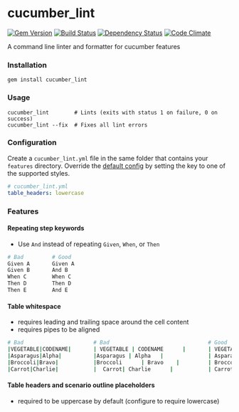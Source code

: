 # cucumber_lint
[![Gem Version](https://badge.fury.io/rb/cucumber_lint.svg)](http://badge.fury.io/rb/cucumber_lint)
[![Build Status](https://travis-ci.org/charlierudolph/cucumber_lint.svg)](https://travis-ci.org/charlierudolph/cucumber_lint)
[![Dependency Status](https://gemnasium.com/charlierudolph/cucumber_lint.svg)](https://gemnasium.com/charlierudolph/cucumber_lint)
[![Code Climate](https://codeclimate.com/github/charlierudolph/cucumber_lint/badges/gpa.svg)](https://codeclimate.com/github/charlierudolph/cucumber_lint)

A command line linter and formatter for cucumber features

### Installation

```
gem install cucumber_lint
```

### Usage

```
cucumber_lint        # Lints (exits with status 1 on failure, 0 on success)
cucumber_lint --fix  # Fixes all lint errors
```

### Configuration

Create a `cucumber_lint.yml` file in the same folder that contains your `features` directory.
Override the [default config](./config/default.yml) by setting the key to one of the supported styles.

```yml
# cucumber_lint.yml
table_headers: lowercase
```

### Features

#### Repeating step keywords
* Use `And` instead of repeating `Given`, `When`, or `Then`

```coffee
# Bad         # Good
Given A       Given A
Given B       And B
When C        When C
Then D        Then D
Then E        And E
```

#### Table whitespace
* requires leading and trailing space around the cell content
* requires pipes to be aligned


```coffee
# Bad                      # Bad                               # Good
|VEGETABLE|CODENAME|       | VEGETABLE | CODENAME      |       | VEGETABLE | CODENAME |
|Asparagus|Alpha|          |Asparagus | Alpha   |              | Asparagus | Alpha    |
|Broccoli|Bravo|           |Broccoli      | Bravo    |         | Broccoli  | Bravo    |
|Carrot|Charlie|           |  Carrot| Charlie      |           | Carrot    | Charlie  |
```

#### Table headers and scenario outline placeholders
* required to be uppercase by default (configure to require lowercase)
